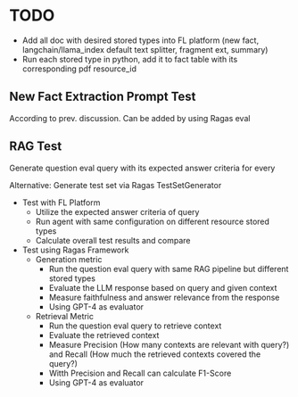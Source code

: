 # TODO

- Add all doc with desired stored types into FL platform (new fact, langchain/llama_index default text splitter, fragment ext, summary)
- Run each stored type in python, add it to fact table with its corresponding pdf resource_id

## New Fact Extraction Prompt Test

According to prev. discussion. Can be added by using Ragas eval

## RAG Test

Generate question eval query with its expected answer criteria for every

Alternative: Generate test set via Ragas TestSetGenerator

- Test with FL Platform
  - Utilize the expected answer criteria of query
  - Run agent with same configuration on different resource stored types
  - Calculate overall test results and compare
- Test using Ragas Framework
  - Generation metric
    - Run the question eval query with same RAG pipeline but different stored types
    - Evaluate the LLM response based on query and given context
    - Measure faithfulness and answer relevance from the response
    - Using GPT-4 as evaluator
  - Retrieval Metric
    - Run the question eval query to retrieve context
    - Evaluate the retrieved context
    - Measure Precision (How many contexts are relevant with query?) and Recall (How much the retrieved contexts covered the query?)
    - Witth Precision and Recall can calculate F1-Score
    - Using GPT-4 as evaluator
